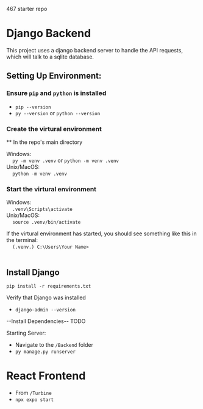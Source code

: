467 starter repo

# Django Backend

This project uses a django backend server to handle the API requests, which will talk to a sqlite database.

## Setting Up Environment:

### Ensure `pip` and `python` is installed <br />

- `pip --version` <br />
- `py --version` or `python --version` <br />

### Create the virtural environment

\*\* In the repo's main directory

Windows: <br />
&nbsp;&nbsp;&nbsp; `py -m venv .venv` or `python -m venv .venv` <br />
Unix/MacOS: <br />
&nbsp;&nbsp;&nbsp; `python -m venv .venv`

### Start the virtural environment

Windows: <br />
&nbsp;&nbsp;&nbsp; `.venv\Scripts\activate` <br />
Unix/MacOS: <br />
&nbsp;&nbsp;&nbsp; `source .venv/bin/activate` <br />

If the virtural environment has started, you should see something like this in the terminal: <br />
&nbsp;&nbsp;&nbsp; `(.venv.) C:\Users\Your Name> `
<br /> <br />

## Install Django

`pip install -r requirements.txt`

Verify that Django was installed

- `django-admin --version`

--Install Dependencies--
TODO

Starting Server:

- Navigate to the `/Backend` folder
- `py manage.py runserver`

# React Frontend
- From `/Turbine`
- `npx expo start`